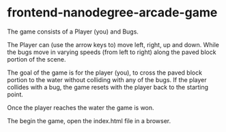 frontend-nanodegree-arcade-game
===============================


The game consists of a Player (you) and Bugs.

The Player can (use the arrow keys to) move left, right, up and down. While the
bugs move in varying speeds (from left to right) along the paved block portion
of the scene.

The goal of the game is for the player (you), to cross the paved block portion
to the water without colliding with any of the bugs.  If the player collides
with a bug, the game resets with the player back to the starting point.

Once the player reaches the water the game is won.

The begin the game, open the index.html file in a browser.
